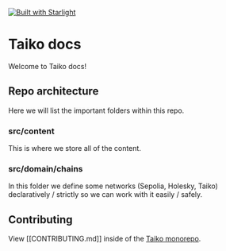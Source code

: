 [![Built with Starlight](https://astro.badg.es/v2/built-with-starlight/tiny.svg)](https://starlight.astro.build)

# Taiko docs

Welcome to Taiko docs!

## Repo architecture

Here we will list the important folders within this repo.

### src/content

This is where we store all of the content.

### src/domain/chains

In this folder we define some networks (Sepolia, Holesky, Taiko) declaratively / strictly so we can work with it easily / safely.

## Contributing

View [[CONTRIBUTING.md]] inside of the [Taiko monorepo](https://github.com/taikoxyz/taiko-mono/blob/main/CONTRIBUTING.md).
